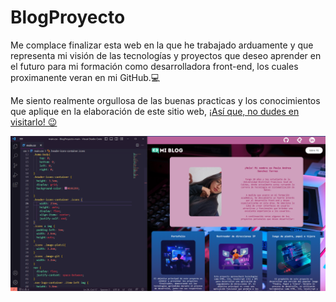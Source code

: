 # BlogProyecto

Me complace finalizar esta web en la que he trabajado arduamente y que representa mi visión de las tecnologías y proyectos que deseo aprender en el futuro para mi formación como desarrolladora front-end, los cuales proximanente veran en mi GitHub.💻

Me siento realmente orgullosa de las buenas practicas y los conocimientos que aplique en la elaboración de este sitio web, [¡Así que, no dudes en visitarlo! 😉](pausanchezzz.github.io/BlogProyecto/)

![Imagen proyecto](/assets/preview.png)

